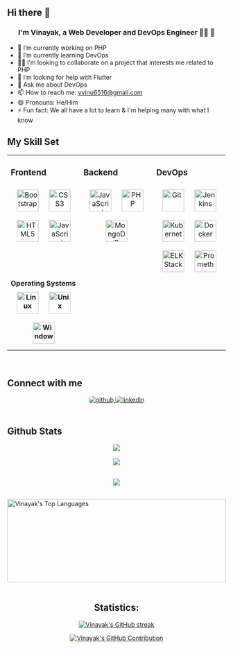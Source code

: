 ## Hi there 👋

<!--
**Vinayak6516/Vinayak6516** is a ✨ _special_ ✨ repository because its `README.md` (this file) appears on your GitHub profile.

Here are some ideas to get you started:
-->
### <div align="center">I'm Vinayak, a Web Developer and DevOps Engineer 👨‍💻 🚀</div>
- 🔭 I’m currently working on PHP 
- 🌱 I’m currently learning DevOps
- 🗿🗿 I’m looking to collaborate on a project that interests me related to PHP
- 🤔 I’m looking for help with Flutter
- 💬 Ask me about DevOps
- 📫 How to reach me: vvinu6516@gmail.com
- 😄 Pronouns: He/Him
- ⚡ Fun fact: We all have a lot to learn & I'm helping many with what I know

## My Skill Set  
<table><tr><td valign="top" width="33%">



### Frontend  
<div align="center">
<a href="https://getbootstrap.com/docs/3.4/javascript/" target="_blank"><img style="margin: 10px" src="https://profilinator.rishav.dev/skills-assets/bootstrap-plain.svg" alt="Bootstrap" height="50" /></a>  
<a href="https://www.w3schools.com/css/" target="_blank"><img style="margin: 10px" src="https://profilinator.rishav.dev/skills-assets/css3-original-wordmark.svg" alt="CSS3" height="50" /></a>  
<a href="https://en.wikipedia.org/wiki/HTML5" target="_blank"><img style="margin: 10px" src="https://profilinator.rishav.dev/skills-assets/html5-original-wordmark.svg" alt="HTML5" height="50" /></a>  
<a href="https://www.javascript.com/" target="_blank"><img style="margin: 10px" src="https://profilinator.rishav.dev/skills-assets/javascript-original.svg" alt="JavaScript" height="50" /></a>  
</div>

</td><td valign="top" width="33%">



### Backend  
<div align="center">  
<a href="https://www.javascript.com/" target="_blank"><img style="margin: 10px" src="https://profilinator.rishav.dev/skills-assets/javascript-original.svg" alt="JavaScript" height="50" /></a>  
<a href="https://www.php.net/" target="_blank"><img style="margin: 10px" src="https://profilinator.rishav.dev/skills-assets/php-original.svg" alt="PHP" height="50" /></a>  
<a href="https://www.mongodb.com/" target="_blank"><img style="margin: 10px" src="https://profilinator.rishav.dev/skills-assets/mongodb-original-wordmark.svg" alt="MongoDB" height="50" /></a>
</div>

</td><td valign="top" width="33%">



### DevOps  
<div align="center">  
<a href="https://github.com/" target="_blank"><img style="margin: 10px" src="https://profilinator.rishav.dev/skills-assets/git-scm-icon.svg" alt="Git" height="50" ></a>
<a href="https://www.jenkins.io/" target="_blank"><img style="margin: 10px" src="https://www.jenkins.io/images/logos/jenkins/jenkins.svg" alt="Jenkins" height="50"></a>
  <a href="https://www.kubernetes.io/" target="_blank"><img style="margin: 10px" src="https://upload.wikimedia.org/wikipedia/commons/thumb/3/39/Kubernetes_logo_without_workmark.svg/617px-Kubernetes_logo_without_workmark.svg.png" alt="Kubernetes" height="50"/></a>
 <a href="https://www.docker.com/"><img style="margin:10px" src="images/docker.png" alt="Docker" height="50"></a>
  <a href="https://www.elastic.co/"><img style="margin:10px"src="https://cdn.worldvectorlogo.com/logos/elasticsearch.svg" alt="ELK Stack" height="50"></a>
  <a href="https://prometheus.io/"><img style="margin:10px" src="https://upload.wikimedia.org/wikipedia/commons/thumb/3/38/Prometheus_software_logo.svg/2066px-Prometheus_software_logo.svg.png" alt="Prometheus" height="50"></a>
</div>

</td></tr>
<tr><td valign="top" width="33%">
<b>Operating Systems
  <div align="center">  
    <a href="https://www.linux.org/" target="_blank"><img style="margin: 10px; fill:#fff;" src="https://freesvg.org/img/Linux-Pinguino.png" alt="Linux" height="50" /></a>
    <a href="https://unix.org/"> <img style="margin: 10px" src="https://cdn.worldvectorlogo.com/logos/unix.svg" alt="Unix" height="50" > </a>
    <a href="https://www.microsoft.com/en-in/windows"> <img style="margin: 10px" src="https://encrypted-tbn0.gstatic.com/images?q=tbn:ANd9GcSTQ736P51oQ50xFKjLEvO6KpIdCilAlM-_zg&s" alt="Windows" height="50" > </a>
    
  </div>
</td></tr>
</table>  
<br/>  


## Connect with me  
<div align="center">
</a>
<a href="https://github.com/vinayak6516" target="_blank">
<img src=https://img.shields.io/badge/github-%2324292e.svg?&style=for-the-badge&logo=github&logoColor=white alt=github style="margin-bottom: 5px; border-radius:20%;" />
</a>
<a href="https://www.linkedin.com/in/vinayakb6516/" target="_blank">
<img src=https://img.shields.io/badge/linkedin-%231E77B5.svg?&style=for-the-badge&logo=linkedin&logoColor=white alt=linkedin style="margin-bottom: 5px; border-radius:20%;" />
</a>
</div>  
  

<br/>  


## Github Stats  
<div align="center"><img src="https://github-readme-stats.vercel.app/api?username=vinayak6516&show_icons=true&count_private=true&hide_border=true" align="center" /></div>  


  

<br/>  

<div align="center">
<img src="https://komarev.com/ghpvc/?username=vinayak6516&&style=flat-square" align="center" />
</div>  
  

<br/>  
<p align="center"> <a href="https://github.com/vinayak6516/github-profile-trophy"><img src="https://github-profile-trophy.vercel.app/?username=vinayak6516&theme=darkhub" /></a> </p>

<div align="center"></div>
<br />
  <a href="https://github.com/vinayak6156"><img alt="Vinayak's Top Languages" src="https://denvercoder1-github-readme-stats.vercel.app/api/top-langs/?username=vinayak6516&langs_count=8&layout=compact&theme=react&border_color=7F3FBF&bg_color=0D1117&title_color=CDB4DB&icon_color=CDB4DB" height="192px" width="100%"/></a>
  <br/>
</a>
<br/>

<h2 align="center"> Statistics: </h2>

<p align="center">
  <a href="https://github.com/vinayak6516">
    <img src="https://github-readme-streak-stats.herokuapp.com/?user=vinayak6516&theme=radical&border=7F3FBF&background=0D1117" alt="Vinayak's GitHub streak"/>
  </a>
</p>

<p align="center">
  <a href="https://https://github.com/vinayak6516">
    <img src="https://github-profile-summary-cards.vercel.app/api/cards/profile-details?username=vinayak6516&theme=radical" alt="Vinayak's GitHub Contribution"/>
  </a>
</p>
